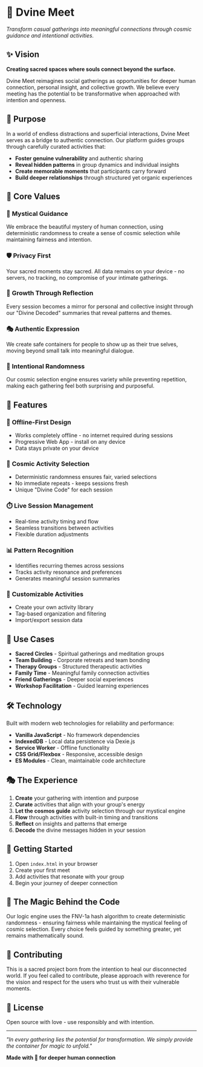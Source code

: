 # 🌟 Dvine Meet

*Transform casual gatherings into meaningful connections through cosmic guidance and intentional activities.*

## ✨ Vision

**Creating sacred spaces where souls connect beyond the surface.**

Dvine Meet reimagines social gatherings as opportunities for deeper human connection, personal insight, and collective growth. We believe every meeting has the potential to be transformative when approached with intention and openness.

## 🎯 Purpose

In a world of endless distractions and superficial interactions, Dvine Meet serves as a bridge to authentic connection. Our platform guides groups through carefully curated activities that:

- **Foster genuine vulnerability** and authentic sharing
- **Reveal hidden patterns** in group dynamics and individual insights  
- **Create memorable moments** that participants carry forward
- **Build deeper relationships** through structured yet organic experiences

## 💫 Core Values

### 🔮 **Mystical Guidance**
We embrace the beautiful mystery of human connection, using deterministic randomness to create a sense of cosmic selection while maintaining fairness and intention.

### 🛡️ **Privacy First**
Your sacred moments stay sacred. All data remains on your device - no servers, no tracking, no compromise of your intimate gatherings.

### 🌱 **Growth Through Reflection**
Every session becomes a mirror for personal and collective insight through our "Divine Decoded" summaries that reveal patterns and themes.

### 🎭 **Authentic Expression**
We create safe containers for people to show up as their true selves, moving beyond small talk into meaningful dialogue.

### 🔄 **Intentional Randomness**
Our cosmic selection engine ensures variety while preventing repetition, making each gathering feel both surprising and purposeful.

## 🚀 Features

### 📱 **Offline-First Design**
- Works completely offline - no internet required during sessions
- Progressive Web App - install on any device
- Data stays private on your device

### 🎲 **Cosmic Activity Selection**
- Deterministic randomness ensures fair, varied selections
- No immediate repeats - keeps sessions fresh
- Unique "Divine Code" for each session

### ⏱️ **Live Session Management**
- Real-time activity timing and flow
- Seamless transitions between activities
- Flexible duration adjustments

### 📊 **Pattern Recognition**
- Identifies recurring themes across sessions
- Tracks activity resonance and preferences
- Generates meaningful session summaries

### 🎨 **Customizable Activities**
- Create your own activity library
- Tag-based organization and filtering
- Import/export session data

## 🌈 Use Cases

- **Sacred Circles** - Spiritual gatherings and meditation groups
- **Team Building** - Corporate retreats and team bonding
- **Therapy Groups** - Structured therapeutic activities
- **Family Time** - Meaningful family connection activities  
- **Friend Gatherings** - Deeper social experiences
- **Workshop Facilitation** - Guided learning experiences

## 🛠️ Technology

Built with modern web technologies for reliability and performance:

- **Vanilla JavaScript** - No framework dependencies
- **IndexedDB** - Local data persistence via Dexie.js
- **Service Worker** - Offline functionality
- **CSS Grid/Flexbox** - Responsive, accessible design
- **ES Modules** - Clean, maintainable code architecture

## 🎭 The Experience

1. **Create** your gathering with intention and purpose
2. **Curate** activities that align with your group's energy
3. **Let the cosmos guide** activity selection through our mystical engine
4. **Flow** through activities with built-in timing and transitions
5. **Reflect** on insights and patterns that emerge
6. **Decode** the divine messages hidden in your session

## 🌟 Getting Started

1. Open `index.html` in your browser
2. Create your first meet
3. Add activities that resonate with your group
4. Begin your journey of deeper connection

## 🔮 The Magic Behind the Code

Our logic engine uses the FNV-1a hash algorithm to create deterministic randomness - ensuring fairness while maintaining the mystical feeling of cosmic selection. Every choice feels guided by something greater, yet remains mathematically sound.

## 🤝 Contributing

This is a sacred project born from the intention to heal our disconnected world. If you feel called to contribute, please approach with reverence for the vision and respect for the users who trust us with their vulnerable moments.

## 📜 License

Open source with love - use responsibly and with intention.

---

*"In every gathering lies the potential for transformation. We simply provide the container for magic to unfold."*

**Made with 💜 for deeper human connection**